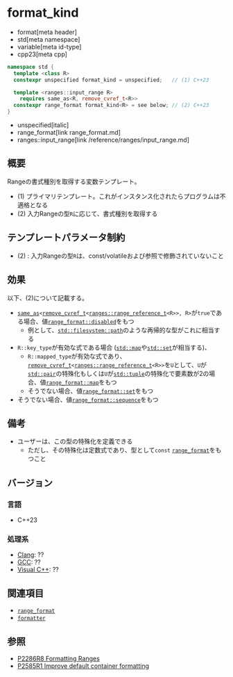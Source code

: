 # format_kind
* format[meta header]
* std[meta namespace]
* variable[meta id-type]
* cpp23[meta cpp]

```cpp
namespace std {
  template <class R>
  constexpr unspecified format_kind = unspecified;   // (1) C++23

  template <ranges::input_range R>
    requires same_as<R, remove_cvref_t<R>>
  constexpr range_format format_kind<R> = see below; // (2) C++23
}
```
* unspecified[italic]
* range_format[link range_format.md]
* ranges::input_range[link /reference/ranges/input_range.md]

## 概要
Rangeの書式種別を取得する変数テンプレート。

- (1) プライマリテンプレート。これがインスタンス化されたらプログラムは不適格となる
- (2) 入力Rangeの型`R`に応じて、書式種別を取得する


## テンプレートパラメータ制約
- (2) : 入力Rangeの型`R`は、const/volatileおよび参照で修飾されていないこと


## 効果
以下、(2)について記載する。

- [`same_as`](/reference/concepts/same_as.md)`<`[`remove_cvref_t`](/reference/type_traits/remove_cvref.md)`<`[`ranges::range_reference_t`](/reference/ranges/range_reference_t.md)`<R>>, R>`が`true`である場合、値[`range_format::disabled`](range_format.md)をもつ
    - 例として、[`std::filesystem::path`](/reference/filesystem/path.md)のような再帰的な型がこれに相当する
- `R::key_type`が有効な式である場合 ([`std::map`](/reference/map/map.md)や[`std::set`](/reference/set/set.md)が相当する)、
    - `R::mapped_type`が有効な式であり、[`remove_cvref_t`](/reference/type_traits/remove_cvref.md)`<`[`ranges::range_reference_t`](/reference/ranges/range_reference_t.md)`<R>>`を`U`として、`U`が[`std::pair`](/reference/utility/pair.md)の特殊化もしくは`U`が[`std::tuple`](/reference/tuple/tuple.md)の特殊化で要素数が2の場合、値[`range_format::map`](range_format.md)をもつ
    - そうでない場合、値[`range_format::set`](range_format.md)をもつ
- そうでない場合、値[`range_format::sequence`](range_format.md)をもつ


## 備考
- ユーザーは、この型の特殊化を定義できる
    - ただし、その特殊化は定数式であり、型として`const` [`range_format`](range_format.md)をもつこと


## バージョン
### 言語
- C++23

### 処理系
- [Clang](/implementation.md#clang): ??
- [GCC](/implementation.md#gcc): ??
- [Visual C++](/implementation.md#visual_cpp): ??


## 関連項目
- [`range_format`](range_format.md)
- [`formatter`](formatter.md)


## 参照
- [P2286R8 Formatting Ranges](https://www.open-std.org/jtc1/sc22/wg21/docs/papers/2022/p2286r8.html)
- [P2585R1 Improve default container formatting](https://www.open-std.org/jtc1/sc22/wg21/docs/papers/2022/p2585r1.html)
